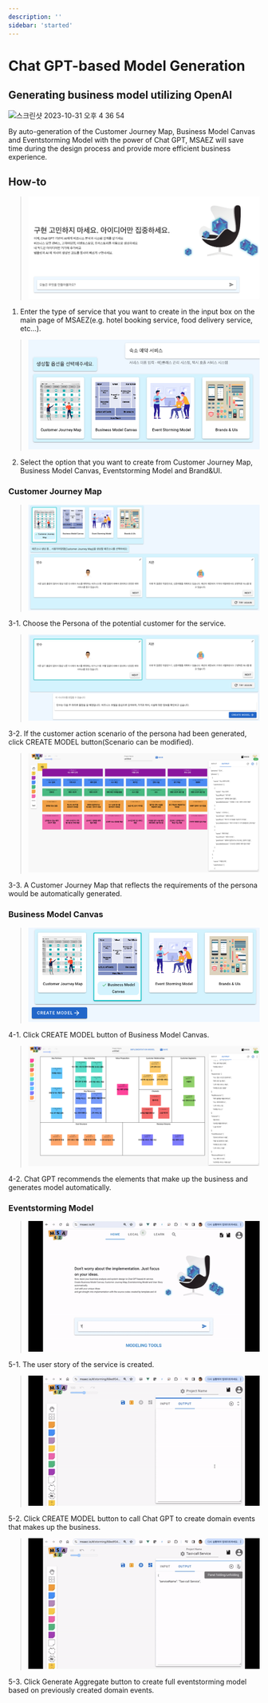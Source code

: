 ```yaml
---
description: ''
sidebar: 'started'
---
```


# Chat GPT-based Model Generation
## Generating business model utilizing OpenAI

![스크린샷 2023-10-31 오후 4 36 54](https://github.com/msa-ez/msa-ez-kor.github.io/assets/113568664/071670fe-c49c-47ce-bf51-29315c6fd414)

 By auto-generation of the Customer Journey Map, Business Model Canvas and Eventstorming Model with the power of Chat GPT, MSAEZ will save time during the design process and provide more efficient business experience.

## How-to
> ![](../../src/img/gpt1.png)

1. Enter the type of service that you want to create in the input box on the main page of MSAEZ(e.g. hotel booking service, food delivery service, etc...).
 
> ![](../../src/img/gpt2.png)

2. Select the option that you want to create from Customer Journey Map, Business Model Canvas, Eventstorming Model and Brand&UI.

### Customer Journey Map

> ![](../../src/img/gpt3.png)

3-1. Choose the Persona of the potential customer for the service.

> ![](../../src/img/gpt4.png)

3-2. If the customer action scenario of the persona had been generated, click CREATE MODEL button(Scenario can be modified).

> ![](../../src/img/gpt5.png)

3-3. A Customer Journey Map that reflects the requirements of the persona would be automatically generated.
 
### Business Model Canvas

> ![](../../src/img/gpt6.png)

4-1. Click CREATE MODEL button of Business Model Canvas. 

> ![](../../src/img/gpt7.png)

4-2. Chat GPT recommends the elements that make up the business and generates model automatically.

### Eventstorming Model

> ![](../../src/img/gptgif1.gif)

5-1. The user story of the service is created.

> ![](../../src/img/gptgif2.gif)

5-2. Click CREATE MODEL button to call Chat GPT to create domain events that makes up the business.

> ![](../../src/img/gptgif3.gif)

5-3. Click Generate Aggregate button to create full eventstorming model based on previously created domain events.